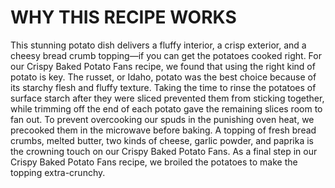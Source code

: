 # WHY THIS RECIPE WORKS

This stunning potato dish delivers a fluffy interior, a crisp exterior, and a cheesy bread crumb topping—if you can get the potatoes cooked right. For our Crispy Baked Potato Fans recipe, we found that using the right kind of potato is key. The russet, or Idaho, potato was the best choice because of its starchy flesh and fluffy texture. Taking the time to rinse the potatoes of surface starch after they were sliced prevented them from sticking together, while trimming off the end of each potato gave the remaining slices room to fan out. To prevent overcooking our spuds in the punishing oven heat, we precooked them in the microwave before baking. A topping of fresh bread crumbs, melted butter, two kinds of cheese, garlic powder, and paprika is the crowning touch on our Crispy Baked Potato Fans. As a final step in our Crispy Baked Potato Fans recipe, we broiled the potatoes to make the topping extra-crunchy.
